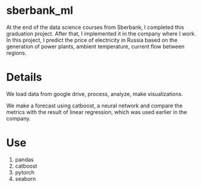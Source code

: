 # sberbank_ml
At the end of the data science courses from Sberbank, I completed this graduation project. After that, I implemented it in the company where I work.
In this project, I predict the price of electricity in Russia based on the generation of power plants, ambient temperature, current flow between regions.

# Details
We load data from google drive, process, analyze, make visualizations.

We make a forecast using catboost, a neural network and compare the metrics with the result of linear regression, which was used earlier in the company.

# Use
1. pandas
2. catboost
3. pytorch
4. seaborn

